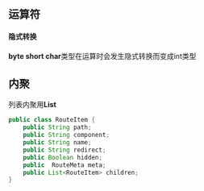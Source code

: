 ## 运算符

#### 隐式转换

**byte short char**类型在运算时会发生隐式转换而变成int类型





## 内聚

列表内聚用**List**

```java
public class RouteItem {
    public String path; 
    public String component;
    public String name;
    public String redirect;
    public Boolean hidden;
    public  RouteMeta meta;
    public List<RouteItem> children;
}

```

